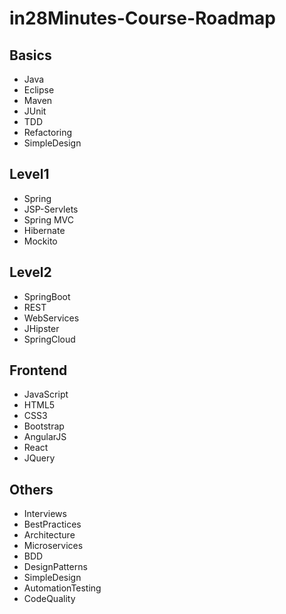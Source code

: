 # in28Minutes-Course-Roadmap
## Basics
 - Java
 - Eclipse
 - Maven
 - JUnit
 - TDD
 - Refactoring
 - SimpleDesign
## Level1
 - Spring
 - JSP-Servlets
 - Spring MVC
 - Hibernate
 - Mockito
## Level2
 - SpringBoot
 - REST
 - WebServices
 - JHipster
 - SpringCloud
## Frontend
 - JavaScript
 - HTML5
 - CSS3
 - Bootstrap
 - AngularJS
 - React
 - JQuery
## Others
 - Interviews
 - BestPractices
 - Architecture
 - Microservices
 - BDD
 - DesignPatterns
 - SimpleDesign
 - AutomationTesting
 - CodeQuality
